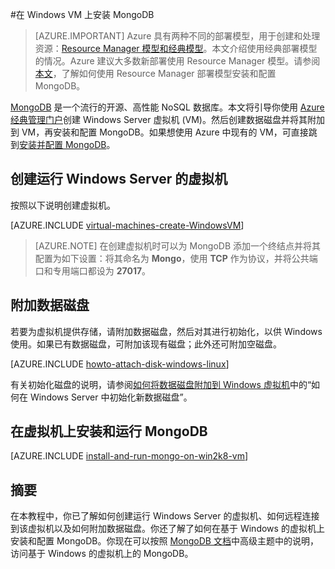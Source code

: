 <properties
	pageTitle="在 Windows VM 上安装 MongoDB | Azure"
	description="了解如何在使用经典部署模型创建且运行 Windows Server 的 Azure VM 上安装 MongoDB。"
	services="virtual-machines-windows"
	documentationCenter=""
	authors="iainfoulds"
	manager="timlt"
	editor="tysonn"
	tags="azure-service-management"/>  


<tags
	ms.service="virtual-machines-windows"
	ms.workload="infrastructure-services"
	ms.tgt_pltfrm="vm-windows"
	ms.devlang="na"
	ms.topic="article"
	ms.date="03/07/2017"
	wacn.date="04/27/2017"
	ms.author="iainfou"/>

#在 Windows VM 上安装 MongoDB

> [AZURE.IMPORTANT] Azure 具有两种不同的部署模型，用于创建和处理资源：[Resource Manager 模型和经典模型](/documentation/articles/resource-manager-deployment-model/)。本文介绍使用经典部署模型的情况。Azure 建议大多数新部署使用 Resource Manager 模型。请参阅[本文](/documentation/articles/virtual-machines-windows-classic-install-mongodb/)，了解如何使用 Resource Manager 部署模型安装和配置 MongoDB。

[MongoDB][MongoDB] 是一个流行的开源、高性能 NoSQL 数据库。本文将引导你使用 [Azure 经典管理门户][AzurePortal]创建 Windows Server 虚拟机 (VM)。然后创建数据磁盘并将其附加到 VM，再安装和配置 MongoDB。如果想使用 Azure 中现有的 VM，可直接跳到[安装并配置 MongoDB](#install-and-run-mongodb-on-the-virtual-machine)。


## 创建运行 Windows Server 的虚拟机

按照以下说明创建虚拟机。

[AZURE.INCLUDE [virtual-machines-create-WindowsVM](../../includes/virtual-machines-create-windowsvm.md)]

> [AZURE.NOTE] 在创建虚拟机时可以为 MongoDB 添加一个终结点并将其配置为如下设置：将其命名为 **Mongo**，使用 **TCP** 作为协议，并将公共端口和专用端口都设为 **27017**。

## 附加数据磁盘
若要为虚拟机提供存储，请附加数据磁盘，然后对其进行初始化，以供 Windows 使用。如果已有数据磁盘，可附加该现有磁盘；此外还可附加空磁盘。

[AZURE.INCLUDE [howto-attach-disk-windows-linux](../../includes/howto-attach-disk-windows-linux.md)]

有关初始化磁盘的说明，请参阅[如何将数据磁盘附加到 Windows 虚拟机](/documentation/articles/virtual-machines-windows-classic-attach-disk/)中的“如何在 Windows Server 中初始化新数据磁盘”。

## <a name="install-and-run-mongodb-on-the-virtual-machine"></a> 在虚拟机上安装和运行 MongoDB

[AZURE.INCLUDE [install-and-run-mongo-on-win2k8-vm](../../includes/install-and-run-mongo-on-win2k8-vm.md)]

## 摘要
在本教程中，你已了解如何创建运行 Windows Server 的虚拟机、如何远程连接到该虚拟机以及如何附加数据磁盘。你还了解了如何在基于 Windows 的虚拟机上安装和配置 MongoDB。你现在可以按照 [MongoDB 文档][MongoDocs]中高级主题中的说明，访问基于 Windows 的虚拟机上的 MongoDB。

[MongoDocs]: http://docs.mongodb.org/manual/
[MongoDB]: http://www.mongodb.org/
[AzurePortal]: http://manage.windowsazure.cn

<!---HONumber=Mooncake_Quality_Review_1215_2016-->